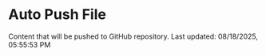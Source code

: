 # Auto Push File

Content that will be pushed to GitHub repository.
Last updated: 08/18/2025, 05:55:53 PM